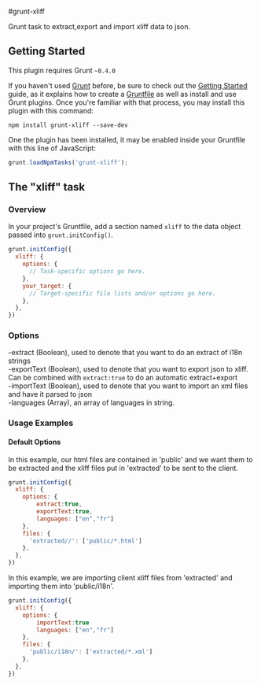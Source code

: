 #grunt-xliff

Grunt task to extract,export and import xliff data to json.

## Getting Started
This plugin requires Grunt `~0.4.0`

If you haven't used [Grunt](http://gruntjs.com/) before, be sure to check out the [Getting Started](http://gruntjs.com/getting-started) guide, as it explains how to create a [Gruntfile](http://gruntjs.com/sample-gruntfile) as well as install and use Grunt plugins. Once you're familiar with that process, you may install this plugin with this command:

```shell
npm install grunt-xliff --save-dev
```

One the plugin has been installed, it may be enabled inside your Gruntfile with this line of JavaScript:

```js
grunt.loadNpmTasks('grunt-xliff');
```

## The "xliff" task

### Overview
In your project's Gruntfile, add a section named `xliff` to the data object passed into `grunt.initConfig()`.

```js
grunt.initConfig({
  xliff: {
    options: {
      // Task-specific options go here.
    },
    your_target: {
      // Target-specific file lists and/or options go here.
    },
  },
})
```

### Options

-extract (Boolean), used to denote that you want to do an extract of i18n strings  
-exportText (Boolean), used to denote that you want to export json to xliff.  Can be combined with `extract:true` to do an automatic extract+export  
-importText (Boolean), used to denote that you want to import an xml files and have it parsed to json  
-languages (Array), an array of languages in string.  


### Usage Examples

#### Default Options
In this example, our html files are contained in 'public' and we want them to be extracted and the xliff files put in 'extracted' to be sent to the client.

```js
grunt.initConfig({
  xliff: {
    options: {
    	extract:true,
    	exportText:true,
    	languages: ["en","fr"]
    },
    files: {
      'extracted//': ['public/*.html']
    },
  },
})
```

In this example, we are importing client xliff files from 'extracted' and importing them into 'public/i18n'.

```js
grunt.initConfig({
  xliff: {
    options: {
    	importText:true
    	languages: ["en","fr"]
    },
    files: {
      'public/i18n/': ['extracted/*.xml']
    },
  },
})
```